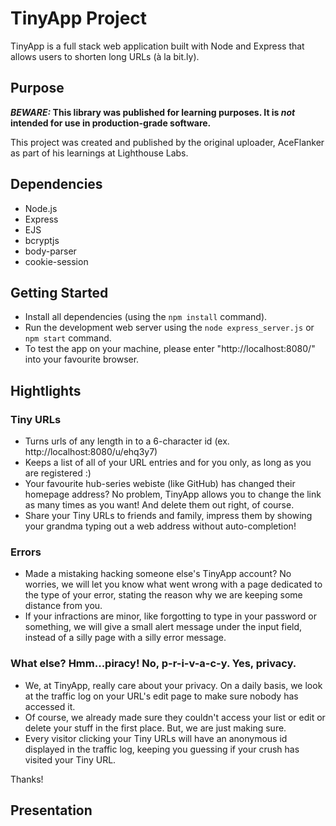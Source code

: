 # TinyApp Project

TinyApp is a full stack web application built with Node and Express that allows users to shorten long URLs (à la bit.ly).

## Purpose

**_BEWARE:_ This library was published for learning purposes. It is _not_ intended for use in production-grade software.**

This project was created and published by the original uploader, AceFlanker as part of his learnings at Lighthouse Labs. 

## Dependencies

- Node.js
- Express
- EJS
- bcryptjs
- body-parser
- cookie-session

## Getting Started

- Install all dependencies (using the `npm install` command).
- Run the development web server using the `node express_server.js` or `npm start` command.
- To test the app on your machine, please enter "http://localhost:8080/" into your favourite browser.

## Hightlights

### Tiny URLs

- Turns urls of any length in to a 6-character id (ex. http://localhost:8080/u/ehq3y7)
- Keeps a list of all of your URL entries and for you only, as long as you are registered :)
- Your favourite hub-series webiste (like GitHub) has changed their homepage address? No problem, TinyApp allows you to change the link as many times as you want! And delete them out right, of course.
- Share your Tiny URLs to friends and family, impress them by showing your grandma typing out a web address without auto-completion!

### Errors

- Made a mistaking hacking someone else's TinyApp account? No worries, we will let you know what went wrong with a page dedicated to the type of your error, stating the reason why we are keeping some distance from you.
- If your infractions are minor, like forgotting to type in your password or something, we will give a small alert message under the input field, instead of a silly page with a silly error message.

### What else? Hmm...piracy! No, p-r-i-v-a-c-y. Yes, privacy.

- We, at TinyApp, really care about your privacy. On a daily basis, we look at the traffic log on your URL's edit page to make sure nobody has accessed it.
- Of course, we already made sure they couldn't access your list or edit or delete your stuff in the first place. But, we are just making sure.
- Every visitor clicking your Tiny URLs will have an anonymous id displayed in the traffic log, keeping you guessing if your crush has visited your Tiny URL.

Thanks!

## Presentation

